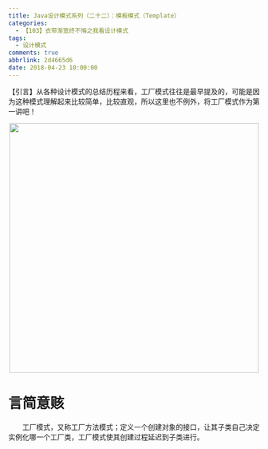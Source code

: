 ```yaml
---
title: Java设计模式系列（二十二）：模板模式（Template）
categories:
  - 【103】衣带渐宽终不悔之我看设计模式
tags:
  - 设计模式
comments: true
abbrlink: 2d4665d6
date: 2018-04-23 10:00:00
---
```

【引言】从各种设计模式的总结历程来看，工厂模式往往是最早提及的，可能是因为这种模式理解起来比较简单，比较直观，所以这里也不例外，将工厂模式作为第一讲吧！
<div align=center><img src="/img/2018/2018-08-20-22.jpg" width="500"/></div>
<!-- more -->

# 言简意赅
&emsp;&emsp;工厂模式，又称工厂方法模式；定义一个创建对象的接口，让其子类自己决定实例化哪一个工厂类，工厂模式使其创建过程延迟到子类进行。